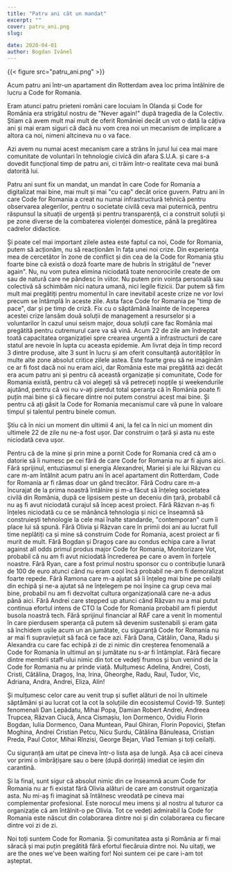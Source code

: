 ```yaml
---
title: "Patru ani cât un mandat"
excerpt: ""
cover: patru_ani.png
slug: 

date: 2020-04-01
author: Bogdan Ivănel
---
```


{{< figure src="patru_ani.png" >}}

Acum patru ani într-un apartament din Rotterdam avea loc prima întâlnire de lucru a Code for Romania.

Eram atunci patru prieteni români care locuiam în Olanda și Code for România era strigătul nostru de "Never again!" după tragedia de la Colectiv. Știam că avem mult mai mult de oferit României decât un vot o dată la câțiva ani și mai eram siguri că dacă nu vom crea noi un mecanism de implicare a altora ca noi, nimeni altcineva nu o va face. 

Azi avem nu numai acest mecanism care a strâns în jurul lui cea mai mare comunitate de voluntari în tehnologie civică din afara S.U.A. și care s-a dovedit funcțional timp de patru ani, ci trăim într-o realitate ceva mai bună datorită lui. 

Patru ani sunt fix un mandat, un mandat în care Code for Romania a digitalizat mai bine, mai mult și mai "cu cap" decât orice guvern. Patru ani în care Code for Romania a creat nu numai infrastructură tehnică pentru observarea alegerilor, pentru o societate civilă ceva mai puternică, pentru răspunsul la situații de urgență și pentru transparență, ci a construit soluții și pe zone diverse de la combaterea violenței domestice, până la pregătirea cadrelor didactice.

Și poate cel mai important zilele astea este faptul ca noi, Code for Romania, putem să acționăm, nu să reacționăm în fața unei noi crize. Din experiența mea de cercetător în zone de conflict și din cea de la Code for Romania știu foarte bine că există o doză foarte mare de hubris în strigătul de "never again". Nu, nu vom putea elimina niciodată toate nenorocirile create de om sau de natură care ne pândesc în viitor. Nu putem prin voința personală sau colectivă să schimbăm nici natura umană, nici legile fizicii. Dar putem să fim mult mai pregătiți pentru momentul în care inevitabil aceste crize ne vor lovi precum se întâmplă în aceste zile. Asta face Code for Romania pe "timp de pace", dar și pe timp de criză. Fix cu o săptămână înainte de începerea acestei crize lansăm două soluții de management a resurselor și a voluntarilor în cazul unui seism major, doua soluții care fac România mai pregătită pentru cutremurul care va să vină. Acum 22 de zile am îndreptat toată capacitatea organizației spre crearea urgentă a infrastructurii de care statul are nevoie în lupta cu aceasta epidemie. Am livrat deja în timp record 3 dintre produse, alte 3 sunt în lucru și am oferit consultanță autorităților în multe alte zone absolut critice zilele astea. Este foarte greu să ne imaginăm ce ar fi fost dacă noi nu eram aici, dar România este mai pregătită azi decât era acum patru ani și pentru că această organizație și comunitate, Code for Romania există, pentru că voi alegeți să vă petreceți nopțile și weekendurile ajutând, pentru că voi nu v-ați pierdut total speranța că în România poate fi puțin mai bine și că fiecare dintre noi putem construi acest mai bine. Și pentru că ați găsit la Code for Romania mecanismul care vă pune în valoare timpul și talentul pentru binele comun.

Știu că în nici un moment din ultimii 4 ani, la fel ca în nici un moment din ultimele 22 de zile nu ne-a fost ușor. Dar construim o țară și asta nu este niciodată ceva ușor.

Pentru că de la mine și prin mine a pornit Code for Romania cred că am o datorie să îi numesc pe cei fără de care Code for Romania nu ar fi ajuns aici. Fără sprijinul, entuziasmul și energia Alexandrei, Mariei și ale lui Răzvan cu care m-am întâlnit acum patru ani în acel apartament din Rotterdam, Code for Romania ar fi rămas doar un gând trecător. Fără Codru care m-a încurajat de la prima noastră întâlnire și m-a făcut să înțeleg societatea civilă din România, după ce lipsisem peste un deceniu din țară, probabil că nu aș fi avut niciodată curajul să încep acest proiect. Fără Răzvan n-aș fi înțeles niciodată cu ce se mănâncă tehnologia și nici ce înseamnă să construiești tehnologie la cele mai înalte standarde, "contemporan" cum îi place lui să spună. Fără Olivia și Răzvan care în primii doi ani au lucrat full time neplătiți ca și mine să construim Code for Romania, acest proiect ar fi murit de mult. Fără Bogdan și Dragoș care au condus echipa care a livrat against all odds primul produs major Code for Romania, Monitorizare Vot, probabil că nu am fi avut niciodată încrederea pe care o avem în forțele noastre. Fără Ryan, care a fost primul nostru sponsor cu o contribuție lunară de 100 de euro atunci când nu eram cool încă probabil ne-am fi demoralizat foarte repede. Fără Ramona care m-a ajutat să îi înțeleg mai bine pe ceilalți din echipă și ne-a ajutat să ne înțelegem pe noi înșine ca grup ceva mai bine, probabil nu am fi dezvoltat cultura organizațională care ne-a adus până aici. Fără Andrei care stepped up atunci când Răzvan nu a mai putut continua efortul intens de CTO la Code for Romania probabil am fi pierdut busola noastră tech. Fără sprijinul financiar al RAF care a venit în momentul în care pierdusem speranța că putem să devenim sustenabili și eram gata să închidem ușile acum un an jumătate, cu siguranță Code for Romania nu ar mai fi supraviețuit să facă ce face azi. Fără Dana, Cătălin, Oana, Radu și Alexandra cu care fac echipă zi de zi nimic din creșterea fenomenală a Code for Romania în ultimul an și jumătate nu s-ar fi întâmplat. Fără fiecare dintre membrii staff-ului nimic din tot ce vedeți frumos și bun venind de la Code for Romania nu ar prinde viață. Mulțumesc Adelina, Andrei, Costi, Cristi, Cătălina, Dragoș, Ina, Irina, Gheorghe, Radu, Raul, Tudor, Vic, Adriana, Andra, Andrei, Eliza, Alin!

Și mulțumesc celor care au venit trup și suflet alături de noi în ultimele săptămâni și au lucrat cot la cot la soluțiile din ecosistemul Covid-19. Sunteți fenomenali Dan Lepădatu, Mihai Popa, Damian Robert Andrei, Andreea Trupcea, Răzvan Ciucă, Anca Cismașiu, Ion Dormenco, Ovidiu Florin Bogdan, Iulia Dormenco, Oana Muntean, Paul Ghiran, Florin Popovici, Ștefan Moghina, Andrei Cristian Petcu, Nicu Surdu, Cătălina Bănuleasa, Cristian Preda, Paul Cotor, Mihai Rînzisi, George Bejan, Vlad Temian și toți ceilalți.

Cu siguranță am uitat pe cineva într-o lista așa de lungă. Așa că acei cineva vor primi o îmbrățișare sau o bere (după dorință) imediat ce ieșim din carantină.

Și la final, sunt sigur că absolut nimic din ce înseamnă acum Code for Romania nu ar fi existat fără Olivia alături de care am construit organizația asta. Nu mi-aș fi imaginat să întâlnesc vreodată pe cineva mai complementar profesional. Este norocul meu imens și al nostru al tuturor ca organizație că am întâlnit-o pe Olivia. Tot ce vedeți admirabil la Code for Romania este născut din colaborarea dintre noi și din colaborarea cu fiecare dintre voi zi de zi. 

Noi toți suntem Code for Romania. Și comunitatea asta și România ar fi mai săracă și mai puțin pregătită fără efortul fiecăruia dintre noi. Nu uitați, we are the ones we've been waiting for! Noi suntem cei pe care i-am tot așteptat. 

